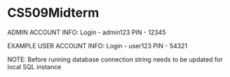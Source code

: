# CS509Midterm

ADMIN ACCOUNT INFO:
Login - admin123
PIN - 12345

EXAMPLE USER ACCOUNT INFO:
Login - user123
PIN - 54321

NOTE:
Before running database connection string needs to be updated for local SQL instance